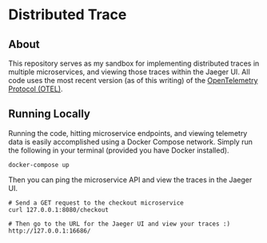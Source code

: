 # Distributed Trace
## About
This repository serves as my sandbox for implementing distributed traces in 
multiple microservices, and viewing those traces within the Jaeger UI. All
code uses the most recent version (as of this writing) of the [OpenTelemetry 
Protocol (OTEL)](https://opentelemetry.io).

## Running Locally
Running the code, hitting microservice endpoints, and viewing telemetry
data is easily accomplished using a Docker Compose network. Simply run
the following in your terminal (provided you have Docker installed).
```shell
docker-compose up
```
Then you can ping the microservice API and view the traces in the Jaeger UI.
```shell
# Send a GET request to the checkout microservice
curl 127.0.0.1:8080/checkout

# Then go to the URL for the Jaeger UI and view your traces :)
http://127.0.0.1:16686/
```
